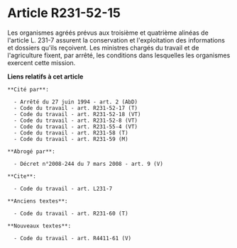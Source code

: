 # Article R231-52-15

Les organismes agréés prévus aux troisième et quatrième alinéas de l'article L. 231-7 assurent la conservation et
l'exploitation des informations et dossiers qu'ils reçoivent. Les ministres chargés du travail et de l'agriculture fixent,
par arrêté, les conditions dans lesquelles les organismes exercent cette mission.

**Liens relatifs à cet article**

	**Cité par**:

	  - Arrêté du 27 juin 1994 - art. 2 (AbD)
	  - Code du travail - art. R231-52-17 (T)
	  - Code du travail - art. R231-52-18 (VT)
	  - Code du travail - art. R231-52-8 (VT)
	  - Code du travail - art. R231-55-4 (VT)
	  - Code du travail - art. R231-58 (T)
	  - Code du travail - art. R231-59 (M)

	**Abrogé par**:

	  - Décret n°2008-244 du 7 mars 2008 - art. 9 (V)

	**Cite**:

	  - Code du travail - art. L231-7

	**Anciens textes**:

	  - Code du travail - art. R231-60 (T)

	**Nouveaux textes**:

	  - Code du travail - art. R4411-61 (V)
